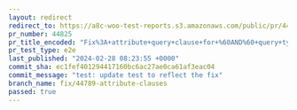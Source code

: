 ```yaml
---
layout: redirect
redirect_to: https://a8c-woo-test-reports.s3.amazonaws.com/public/pr/44825/e2e/index.html
pr_number: 44825
pr_title_encoded: "Fix%3A+attribute+query+clause+for+%60AND%60+query+type"
pr_test_type: e2e
last_published: "2024-02-28 08:23:55 +0000"
commit_sha: ec1fef401294417160bc6ac27ae0ca61af3eac04
commit_message: "test: update test to reflect the fix"
branch_name: fix/44789-attribute-clauses
passed: true
---
```

